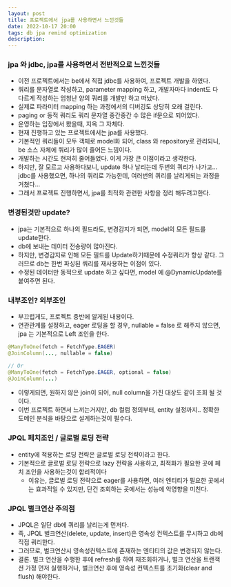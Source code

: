 ```yaml
---
layout: post
title: 프로젝트에서 jpa를 사용하면서 느낀것들
date: 2022-10-17 20:00
tags: db jpa remind optimization
description:
---
```


### jpa 와 jdbc, jpa를 사용하면서 전반적으로 느낀것들

- 이전 프로젝트에서는 be에서 직접 jdbc를 사용하여, 프로젝트 개발을 하였다.
- 쿼리를 문자열로 작성하고, parameter mapping 하고, 개발자마다 indent도 다 다르게 작성하는 엄청난 양의 쿼리를 개발만 하고 떠났다.
- 실제로 파라미터 mapping 하는 과정에서의 디버깅도 상당히 오래 걸린다.
- paging or 동적 쿼리도 쿼리 문자열 중간중간 수 많은 if문으로 되어있다.
- 운영하는 입장에서 봤을때, 지옥 그 자체다.
- 현재 진행하고 있는 프로젝트에서는 jpa를 사용했다.
- 기본적인 쿼리들이 모두 객체로 model화 되어, class 와 repository로 관리되니, be 소스 자체에 쿼리가 많이 줄어든 느낌이다.
- 개발하는 시간도 현저히 줄어들었다. 이게 가장 큰 이점이라고 생각한다.
- 하지만, 잘 모르고 사용하다보니, update 하나 날리는데 두번의 쿼리가 나가고... jdbc를 사용했으면, 하나의 쿼리로 가능한데, 여러번의 쿼리를 날리게되는 과정을 거쳤다...
- 그래서 프로젝트 진행하면서, jpa를 최적화 관련한 사항을 정리 해두려고한다.

### 변경된것만 update?

- jpa는 기본적으로 하나의 필드라도, 변경감지가 되면, model의 모든 필드를 update한다.
- db에 보내는 데이터 전송량이 많아진다.
- 하지만, 변경감지로 인해 모든 필드를 Update하기때문에 수정쿼리가 항상 같다. 그러므로 db는 한번 파싱된 쿼리를 재사용하는 이점이 있다.
- 수정된 데이터만 동적으로 update 하고 싶다면, model 에 @DynamicUpdate를 붙여주면 된다.

### 내부조인? 외부조인

- 부끄럽게도, 프로젝트 중반에 알게된 내용이다.
- 연관관계를 설정하고, eager 로딩을 할 경우, nullable = false 로 해주지 않으면, jpa 는 기본적으로 Left 조인을 한다.

```java
@ManyToOne(fetch = FetchType.EAGER)
@JoinColumn(..., nullable = false)

// Or
@ManyToOne(fetch = FetchType.EAGER, optional = false)
@JoinColumn(...)
```

- 이렇게되면, 원하지 않은 join이 되어, null column을 가진 대상도 같이 조회 될 것이다.
- 이번 프로젝트 하면서 느끼는거지만, db 컬럼 정의부터, entity 설정까지.. 정확한 도메인 분석을 바탕으로 설계하는것이 필수다.

### JPQL 페치조인 / 글로벌 로딩 전략

- entity에 적용하는 로딩 전략은 글로벌 로딩 전략이라고 한다.
- 기본적으로 글로벌 로딩 전략으로 lazy 전략을 사용하고, 최적화가 필요한 곳에 페치 조인을 사용하는것이 합리적이다
  - 이유는, 글로벌 로딩 전략으로 eager를 사용하면, 여러 엔티티가 필요한 곳에서는 효과적일 수 있지만, 단건 조회하는 곳에서는 성능에 악영향을 미친다.

### JPQL 벌크연산 주의점

- JPQL은 일단 db에 쿼리를 날리는게 먼저다.
- 즉, JPQL 벌크연산(delete, update, insert)은 영속성 컨텍스트를 무시하고 db에 직접 쿼리한다.
- 그러므로, 벌크연산시 영속성컨텍스트에 존재하는 엔티티의 값은 변경되지 않는다.
- 결론. 벌크 연산을 수행한 후에 refresh를 하여 재조회하거나, 벌크 연산을 트랜잭션 가정 먼저 실행하거나, 벌크연산 후에 영속성 컨텍스트를 초기화(clear and flush) 해야한다.
